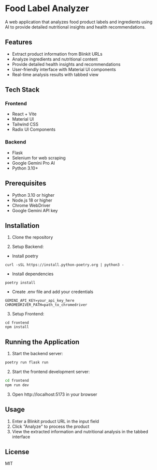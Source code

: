 # Food Label Analyzer

A web application that analyzes food product labels and ingredients using AI to provide detailed nutritional insights and health recommendations.

## Features

- Extract product information from Blinkit URLs
- Analyze ingredients and nutritional content
- Provide detailed health insights and recommendations
- User-friendly interface with Material UI components
- Real-time analysis results with tabbed view

## Tech Stack

### Frontend
- React + Vite
- Material UI
- Tailwind CSS
- Radix UI Components

### Backend
- Flask
- Selenium for web scraping
- Google Gemini Pro AI
- Python 3.10+

## Prerequisites

- Python 3.10 or higher
- Node.js 18 or higher
- Chrome WebDriver
- Google Gemini API key

## Installation

1. Clone the repository

2. Setup Backend:
- Install poetry
```
curl -sSL https://install.python-poetry.org | python3 -
```
- Install dependencies
```
poetry install
```
- Create .env file and add your credentials
```
GEMINI_API_KEY=your_api_key_here
CHROMEDRIVER_PATH=path_to_chromedriver
```

3. Setup Frontend:
```
cd frontend
npm install
```

## Running the Application

1. Start the backend server:
```bash
poetry run flask run
```

2. Start the frontend development server:
```bash
cd frontend
npm run dev
```

3. Open http://localhost:5173 in your browser

## Usage

1. Enter a Blinkit product URL in the input field
2. Click "Analyze" to process the product
3. View the extracted information and nutritional analysis in the tabbed interface

## License

MIT

